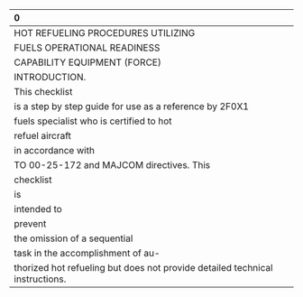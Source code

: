 | 0                                                                            |
|:-----------------------------------------------------------------------------|
| HOT REFUELING PROCEDURES UTILIZING                                           |
| FUELS OPERATIONAL READINESS                                                  |
| CAPABILITY EQUIPMENT (FORCE)                                                 |
| INTRODUCTION.                                                                |
| This checklist                                                               |
| is a step by step guide for use as a reference by 2F0X1                      |
| fuels specialist who is certified to hot                                     |
| refuel aircraft                                                              |
| in accordance with                                                           |
| TO 00-25-172 and MAJCOM directives. This                                     |
| checklist                                                                    |
| is                                                                           |
| intended to                                                                  |
| prevent                                                                      |
| the omission of a sequential                                                 |
| task in the accomplishment of au-                                            |
| thorized hot refueling but does not provide detailed technical instructions. |